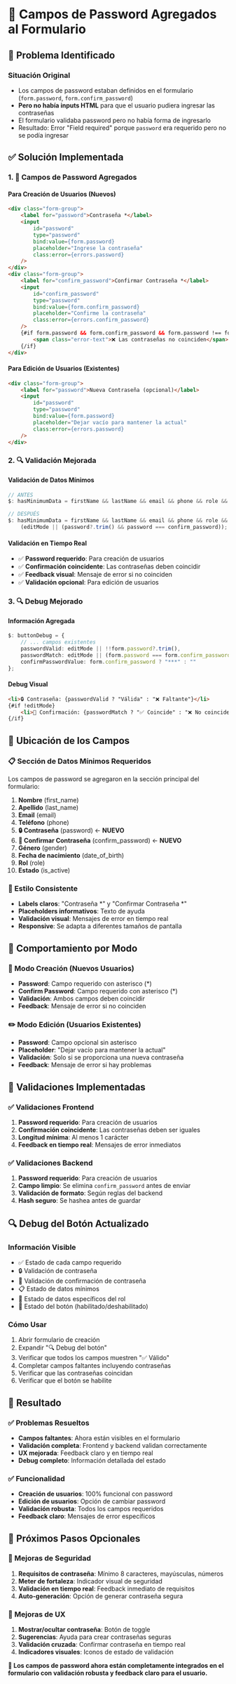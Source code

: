 # 🔐 Campos de Password Agregados al Formulario

## 🐛 **Problema Identificado**

### **Situación Original**
- Los campos de password estaban definidos en el formulario (`form.password`, `form.confirm_password`)
- **Pero no había inputs HTML** para que el usuario pudiera ingresar las contraseñas
- El formulario validaba password pero no había forma de ingresarlo
- Resultado: Error "Field required" porque `password` era requerido pero no se podía ingresar

## ✅ **Solución Implementada**

### 1. **📝 Campos de Password Agregados**

#### **Para Creación de Usuarios (Nuevos)**
```html
<div class="form-group">
    <label for="password">Contraseña *</label>
    <input
        id="password"
        type="password"
        bind:value={form.password}
        placeholder="Ingrese la contraseña"
        class:error={errors.password}
    />
</div>
<div class="form-group">
    <label for="confirm_password">Confirmar Contraseña *</label>
    <input
        id="confirm_password"
        type="password"
        bind:value={form.confirm_password}
        placeholder="Confirme la contraseña"
        class:error={errors.confirm_password}
    />
    {#if form.password && form.confirm_password && form.password !== form.confirm_password}
        <span class="error-text">❌ Las contraseñas no coinciden</span>
    {/if}
</div>
```

#### **Para Edición de Usuarios (Existentes)**
```html
<div class="form-group">
    <label for="password">Nueva Contraseña (opcional)</label>
    <input
        id="password"
        type="password"
        bind:value={form.password}
        placeholder="Dejar vacío para mantener la actual"
        class:error={errors.password}
    />
</div>
```

### 2. **🔍 Validación Mejorada**

#### **Validación de Datos Mínimos**
```typescript
// ANTES
$: hasMinimumData = firstName && lastName && email && phone && role && (editMode || password);

// DESPUÉS
$: hasMinimumData = firstName && lastName && email && phone && role && 
    (editMode || (password?.trim() && password === confirm_password));
```

#### **Validación en Tiempo Real**
- ✅ **Password requerido**: Para creación de usuarios
- ✅ **Confirmación coincidente**: Las contraseñas deben coincidir
- ✅ **Feedback visual**: Mensaje de error si no coinciden
- ✅ **Validación opcional**: Para edición de usuarios

### 3. **🔍 Debug Mejorado**

#### **Información Agregada**
```typescript
$: buttonDebug = {
    // ... campos existentes
    passwordValid: editMode || !!form.password?.trim(),
    passwordMatch: editMode || (form.password === form.confirm_password),
    confirmPasswordValue: form.confirm_password ? "***" : ""
};
```

#### **Debug Visual**
```html
<li>🔒 Contraseña: {passwordValid ? "Válida" : "❌ Faltante"}</li>
{#if !editMode}
    <li>🔐 Confirmación: {passwordMatch ? "✅ Coincide" : "❌ No coincide"}</li>
{/if}
```

## 🎯 **Ubicación de los Campos**

### **📋 Sección de Datos Mínimos Requeridos**
Los campos de password se agregaron en la sección principal del formulario:

1. **Nombre** (first_name)
2. **Apellido** (last_name)  
3. **Email** (email)
4. **Teléfono** (phone)
5. **🔒 Contraseña** (password) ← **NUEVO**
6. **🔐 Confirmar Contraseña** (confirm_password) ← **NUEVO**
7. **Género** (gender)
8. **Fecha de nacimiento** (date_of_birth)
9. **Rol** (role)
10. **Estado** (is_active)

### **🎨 Estilo Consistente**
- **Labels claros**: "Contraseña *" y "Confirmar Contraseña *"
- **Placeholders informativos**: Texto de ayuda
- **Validación visual**: Mensajes de error en tiempo real
- **Responsive**: Se adapta a diferentes tamaños de pantalla

## 🔄 **Comportamiento por Modo**

### **📝 Modo Creación (Nuevos Usuarios)**
- **Password**: Campo requerido con asterisco (*)
- **Confirm Password**: Campo requerido con asterisco (*)
- **Validación**: Ambos campos deben coincidir
- **Feedback**: Mensaje de error si no coinciden

### **✏️ Modo Edición (Usuarios Existentes)**
- **Password**: Campo opcional sin asterisco
- **Placeholder**: "Dejar vacío para mantener la actual"
- **Validación**: Solo si se proporciona una nueva contraseña
- **Feedback**: Mensaje de error si hay problemas

## 🎯 **Validaciones Implementadas**

### **✅ Validaciones Frontend**
1. **Password requerido**: Para creación de usuarios
2. **Confirmación coincidente**: Las contraseñas deben ser iguales
3. **Longitud mínima**: Al menos 1 carácter
4. **Feedback en tiempo real**: Mensajes de error inmediatos

### **✅ Validaciones Backend**
1. **Password requerido**: Para creación de usuarios
2. **Campo limpio**: Se elimina `confirm_password` antes de enviar
3. **Validación de formato**: Según reglas del backend
4. **Hash seguro**: Se hashea antes de guardar

## 🔍 **Debug del Botón Actualizado**

### **Información Visible**
- ✅ Estado de cada campo requerido
- 🔒 Validación de contraseña
- 🔐 Validación de confirmación de contraseña
- 📋 Estado de datos mínimos
- 🎯 Estado de datos específicos del rol
- 🚀 Estado del botón (habilitado/deshabilitado)

### **Cómo Usar**
1. Abrir formulario de creación
2. Expandir "🔍 Debug del botón"
3. Verificar que todos los campos muestren "✅ Válido"
4. Completar campos faltantes incluyendo contraseñas
5. Verificar que las contraseñas coincidan
6. Verificar que el botón se habilite

## 🎉 **Resultado**

### **✅ Problemas Resueltos**
- **Campos faltantes**: Ahora están visibles en el formulario
- **Validación completa**: Frontend y backend validan correctamente
- **UX mejorada**: Feedback claro y en tiempo real
- **Debug completo**: Información detallada del estado

### **✅ Funcionalidad**
- **Creación de usuarios**: 100% funcional con password
- **Edición de usuarios**: Opción de cambiar password
- **Validación robusta**: Todos los campos requeridos
- **Feedback claro**: Mensajes de error específicos

## 🚀 **Próximos Pasos Opcionales**

### **🔧 Mejoras de Seguridad**
1. **Requisitos de contraseña**: Mínimo 8 caracteres, mayúsculas, números
2. **Meter de fortaleza**: Indicador visual de seguridad
3. **Validación en tiempo real**: Feedback inmediato de requisitos
4. **Auto-generación**: Opción de generar contraseña segura

### **📱 Mejoras de UX**
1. **Mostrar/ocultar contraseña**: Botón de toggle
2. **Sugerencias**: Ayuda para crear contraseñas seguras
3. **Validación cruzada**: Confirmar contraseña en tiempo real
4. **Indicadores visuales**: Iconos de estado de validación

**🎯 Los campos de password ahora están completamente integrados en el formulario con validación robusta y feedback claro para el usuario.** 